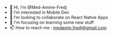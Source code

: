 - 👋 Hi, I’m @Med-Amine-Fredj
- 👀 I’m interested in Mobile Dev
- 💞️ I’m looking to collaborate on React Native Apps
- 🎯 I'm focusing on learning some new stuff
- 📫 How to reach me : medamin.fredj@gmail.com

<!---
Med-Amine-Fredj/Med-Amine-Fredj is a ✨ special ✨ repository because its `README.md` (this file) appears on your GitHub profile.
You can click the Preview link to take a look at your changes.
--->
